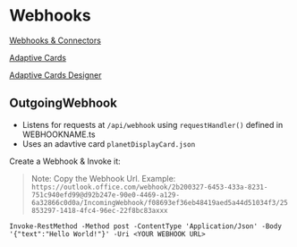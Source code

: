 # Webhooks

[Webhooks & Connectors](https://docs.microsoft.com/en-us/microsoftteams/platform/webhooks-and-connectors/what-are-webhooks-and-connectors)

[Adaptive Cards](https://docs.microsoft.com/en-us/adaptive-cards/)

[Adaptive Cards Designer](https://adaptivecards.io/designer/)

## OutgoingWebhook

- Listens for requests at `/api/webhook` using `requestHandler()` defined in WEBHOOKNAME.ts
- Uses an adavtive card `planetDisplayCard.json`

Create a Webhook & Invoke it:

> Note: Copy the Webhook Url. Example: `https://outlook.office.com/webhook/2b200327-6453-433a-8231-751c940efd99@d92b247e-90e0-4469-a129-6a32866c0d0a/IncomingWebhook/f08693ef36eb48419aed5a44d51034f3/25853297-1418-4fc4-96ec-22f8bc83axxx`

```
Invoke-RestMethod -Method post -ContentType 'Application/Json' -Body '{"text":"Hello World!"}' -Uri <YOUR WEBHOOK URL>
```
